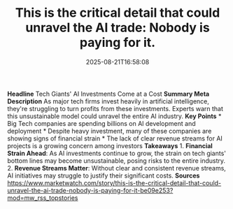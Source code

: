 ﻿---
title: "This is the critical detail that could unravel the AI trade: Nobody is paying for it."
date: "2025-08-21T16:58:08"
category: "Markets"
summary: ""
slug: "this is the critical detail that could unravel the ai trade "
source_urls:
  - "https://www.marketwatch.com/story/this-is-the-critical-detail-that-could-unravel-the-ai-trade-nobody-is-paying-for-it-be09e253?mod=mw_rss_topstories"
seo:
  title: "This is the critical detail that could unravel the AI trade: Nobody is paying for it. | Hash n Hedge"
  description: ""
  keywords: ["news", "markets", "brief"]
---
**Headline** Tech Giants' AI Investments Come at a Cost  **Summary Meta Description** As major tech firms invest heavily in artificial intelligence, they're struggling to turn profits from these investments. Experts warn that this unsustainable model could unravel the entire AI industry.  **Key Points**  * Big Tech companies are spending billions on AI development and deployment * Despite heavy investment, many of these companies are showing signs of financial strain * The lack of clear revenue streams for AI projects is a growing concern among investors  **Takeaways**  1. **Financial Strain Ahead**: As AI investments continue to grow, the strain on tech giants' bottom lines may become unsustainable, posing risks to the entire industry. 2. **Revenue Streams Matter**: Without clear and consistent revenue streams, AI initiatives may struggle to justify their significant costs.  **Sources** https://www.marketwatch.com/story/this-is-the-critical-detail-that-could-unravel-the-ai-trade-nobody-is-paying-for-it-be09e253?mod=mw_rss_topstories 
